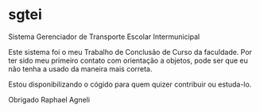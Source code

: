 sgtei
=====

Sistema Gerenciador de Transporte Escolar Intermunicipal

Este sistema foi o meu Trabalho de Conclusão de Curso da faculdade.
Por ter sido meu primeiro contato com orientação a objetos, pode ser que eu não tenha a usado da maneira mais correta.

Estou disponibilizando o cógido para quem quizer contribuir ou estuda-lo.

Obrigado
Raphael Agneli